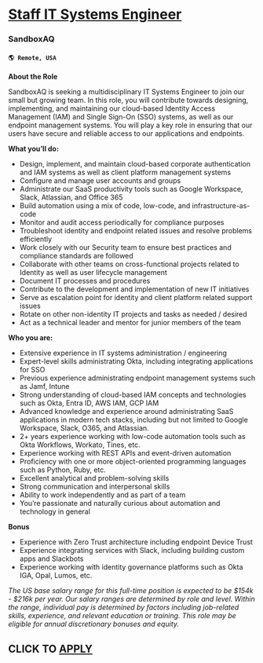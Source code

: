 # [Staff IT Systems Engineer](https://www.remotewlb.com/apply/staff-it-systems-engineer)  
### SandboxAQ  
#### `🌎 Remote, USA`  

**About the Role**

SandboxAQ is seeking a multidisciplinary IT Systems Engineer to join our small but growing team. In this role, you will contribute towards designing, implementing, and maintaining our cloud-based Identity Access Management (IAM) and Single Sign-On (SSO) systems, as well as our endpoint management systems. You will play a key role in ensuring that our users have secure and reliable access to our applications and endpoints.

**What you’ll do:**

  * Design, implement, and maintain cloud-based corporate authentication and IAM systems as well as client platform management systems
  * Configure and manage user accounts and groups
  * Administrate our SaaS productivity tools such as Google Workspace, Slack, Atlassian, and Office 365
  * Build automation using a mix of code, low-code, and infrastructure-as-code
  * Monitor and audit access periodically for compliance purposes
  * Troubleshoot identity and endpoint related issues and resolve problems efficiently
  * Work closely with our Security team to ensure best practices and compliance standards are followed
  * Collaborate with other teams on cross-functional projects related to Identity as well as user lifecycle management
  * Document IT processes and procedures
  * Contribute to the development and implementation of new IT initiatives
  * Serve as escalation point for identity and client platform related support issues
  * Rotate on other non-identity IT projects and tasks as needed / desired
  * Act as a technical leader and mentor for junior members of the team

**Who you are:**

  * Extensive experience in IT systems administration / engineering
  * Expert-level skills administrating Okta, including integrating applications for SSO
  * Previous experience administrating endpoint management systems such as Jamf, Intune
  * Strong understanding of cloud-based IAM concepts and technologies such as Okta, Entra ID, AWS IAM, GCP IAM 
  * Advanced knowledge and experience around administrating SaaS applications in modern tech stacks, including but not limited to Google Workspace, Slack, O365, and Atlassian.
  * 2+ years experience working with low-code automation tools such as Okta Workflows, Workato, Tines, etc.
  * Experience working with REST APIs and event-driven automation
  * Proficiency with one or more object-oriented programming languages such as Python, Ruby, etc.
  * Excellent analytical and problem-solving skills
  * Strong communication and interpersonal skills
  * Ability to work independently and as part of a team
  * You’re passionate and naturally curious about automation and technology in general

**Bonus**

  * Experience with Zero Trust architecture including endpoint Device Trust
  * Experience integrating services with Slack, including building custom apps and Slackbots
  * Experience working with identity governance platforms such as Okta IGA, Opal, Lumos, etc.

_The US base salary range for this full-time position is expected to be $154k - $216k per year. Our salary ranges are determined by role and level. Within the range, individual pay is determined by factors including job-related skills, experience, and relevant education or training. This role may be eligible for annual discretionary bonuses and equity._

  
## CLICK TO [APPLY](https://www.remotewlb.com/apply/staff-it-systems-engineer)

